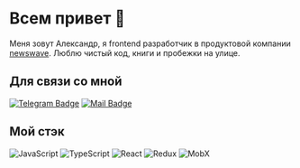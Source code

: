 # Всем привет :wave:

Меня зовут Александр, я frontend разработчик в продуктовой компании [newswave](https://newswave.io/). Люблю чистый код, книги и пробежки на улице.

## Для связи со мной
[![Telegram Badge](https://img.shields.io/badge/-Telegram-0088cc?style=flat&logo=Telegram&logoColor=white&link=https://t.me/Axesnk)](https://t.me/Axesnk)
[![Mail Badge](https://img.shields.io/badge/-mail-005BD1?style=flat&logo=mail.ru&logoColor=orange&link=https://mailto:alexanderaxenov@mail.ru)](mailto:alexanderaxenov@mail.ru)


## Мой стэк
![JavaScript](https://img.shields.io/badge/-JavaScript-%23F7DF1C?style=flat-square&logo=javascript&logoColor=000000&labelColor=%23F7DF1C&color=%23FFCE5A)
![TypeScript](https://img.shields.io/badge/-TypeScript-007ACC?style=flat-square&logo=typescript&logoColor=white)
![React](https://img.shields.io/badge/-React-%23282C34?style=flat-square&logo=react)
![Redux](https://img.shields.io/badge/-Redux-764abc?style=flat-square&logo=redux)
![MobX](https://img.shields.io/badge/-MobX-%23282C34?style=flat-square&logo=MobX)
